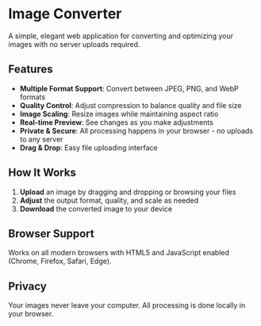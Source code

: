 # Image Converter

A simple, elegant web application for converting and optimizing your images with no server uploads required.

## Features

- **Multiple Format Support**: Convert between JPEG, PNG, and WebP formats
- **Quality Control**: Adjust compression to balance quality and file size
- **Image Scaling**: Resize images while maintaining aspect ratio
- **Real-time Preview**: See changes as you make adjustments
- **Private & Secure**: All processing happens in your browser - no uploads to any server
- **Drag & Drop**: Easy file uploading interface

## How It Works

1. **Upload** an image by dragging and dropping or browsing your files
2. **Adjust** the output format, quality, and scale as needed
3. **Download** the converted image to your device

## Browser Support

Works on all modern browsers with HTML5 and JavaScript enabled (Chrome, Firefox, Safari, Edge).

## Privacy

Your images never leave your computer. All processing is done locally in your browser.